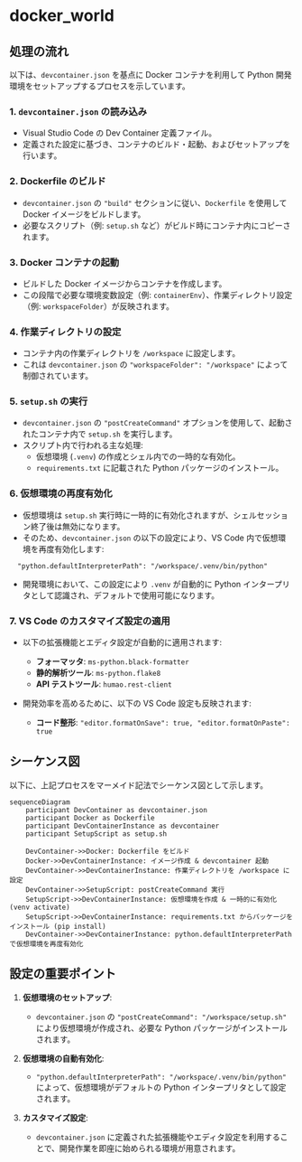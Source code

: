 # docker_world
## 処理の流れ
以下は、`devcontainer.json` を基点に Docker コンテナを利用して Python 開発環境をセットアップするプロセスを示しています。
### 1. **`devcontainer.json` の読み込み**
- Visual Studio Code の Dev Container 定義ファイル。
- 定義された設定に基づき、コンテナのビルド・起動、およびセットアップを行います。

### 2. **Dockerfile のビルド**
- `devcontainer.json` の `"build"` セクションに従い、`Dockerfile` を使用して Docker イメージをビルドします。
- 必要なスクリプト（例: `setup.sh` など）がビルド時にコンテナ内にコピーされます。

### 3. **Docker コンテナの起動**
- ビルドした Docker イメージからコンテナを作成します。
- この段階で必要な環境変数設定（例: `containerEnv`）、作業ディレクトリ設定（例: `workspaceFolder`）が反映されます。

### 4. **作業ディレクトリの設定**
- コンテナ内の作業ディレクトリを `/workspace` に設定します。
- これは `devcontainer.json` の `"workspaceFolder": "/workspace"` によって制御されています。

### 5. **`setup.sh` の実行**
- `devcontainer.json` の `"postCreateCommand"` オプションを使用して、起動されたコンテナ内で `setup.sh` を実行します。
- スクリプト内で行われる主な処理:
    - 仮想環境 (`.venv`) の作成とシェル内での一時的な有効化。
    - `requirements.txt` に記載された Python パッケージのインストール。

### 6. **仮想環境の再度有効化**
- 仮想環境は `setup.sh` 実行時に一時的に有効化されますが、シェルセッション終了後は無効になります。
- そのため、`devcontainer.json` の以下の設定により、VS Code 内で仮想環境を再度有効化します:

```
  "python.defaultInterpreterPath": "/workspace/.venv/bin/python"
```
- 開発環境において、この設定により `.venv` が自動的に Python インタープリタとして認識され、デフォルトで使用可能になります。

### 7. **VS Code のカスタマイズ設定の適用**
- 以下の拡張機能とエディタ設定が自動的に適用されます:
    - **フォーマッタ**: `ms-python.black-formatter`
    - **静的解析ツール**: `ms-python.flake8`
    - **API テストツール**: `humao.rest-client`

- 開発効率を高めるために、以下の VS Code 設定も反映されます:
    - **コード整形**: `"editor.formatOnSave": true, "editor.formatOnPaste": true`

## シーケンス図
以下に、上記プロセスをマーメイド記法でシーケンス図として示します。

```mermaid
sequenceDiagram
    participant DevContainer as devcontainer.json
    participant Docker as Dockerfile
    participant DevContainerInstance as devcontainer
    participant SetupScript as setup.sh

    DevContainer->>Docker: Dockerfile をビルド
    Docker->>DevContainerInstance: イメージ作成 & devcontainer 起動
    DevContainer->>DevContainerInstance: 作業ディレクトリを /workspace に設定
    DevContainer->>SetupScript: postCreateCommand 実行
    SetupScript->>DevContainerInstance: 仮想環境を作成 & 一時的に有効化 (venv activate)
    SetupScript->>DevContainerInstance: requirements.txt からパッケージをインストール (pip install)
    DevContainer->>DevContainerInstance: python.defaultInterpreterPath で仮想環境を再度有効化
```
## 設定の重要ポイント
1. **仮想環境のセットアップ**:
    - `devcontainer.json` の `"postCreateCommand": "/workspace/setup.sh"` により仮想環境が作成され、必要な Python パッケージがインストールされます。

2. **仮想環境の自動有効化**:
    - `"python.defaultInterpreterPath": "/workspace/.venv/bin/python"` によって、仮想環境がデフォルトの Python インタープリタとして設定されます。

3. **カスタマイズ設定**:
    - `devcontainer.json` に定義された拡張機能やエディタ設定を利用することで、開発作業を即座に始められる環境が用意されます。
